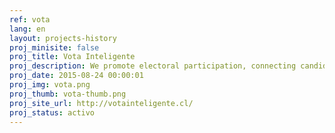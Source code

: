 ```yaml
---
ref: vota
lang: en
layout: projects-history
proj_minisite: false
proj_title: Vota Inteligente
proj_description: We promote electoral participation, connecting candidates and citizens in a friendly, intuitive website. It centralizes information about different candidates and their stances on key issues, while it also allows them to receive citizen proposals that they can incorporate into their government agendas.
proj_date: 2015-08-24 00:00:01
proj_img: vota.png
proj_thumb: vota-thumb.png
proj_site_url: http://votainteligente.cl/
proj_status: activo
---
```

